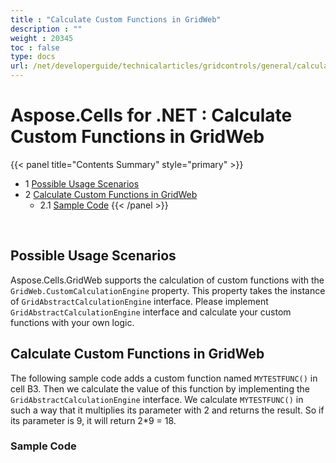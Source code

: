 ```yaml
---
title : "Calculate Custom Functions in GridWeb" 
description : "" 
weight : 20345 
toc : false
type: docs
url: /net/developerguide/technicalarticles/gridcontrols/general/calculate+custom+functions+in+gridweb/
---
```


# Aspose.Cells for .NET : Calculate Custom Functions in GridWeb


{{< panel title="Contents Summary" style="primary" >}}
*   1 [Possible Usage Scenarios](#possible-usage-scenarios)
*   2 [Calculate Custom Functions in GridWeb](#calculate-custom-functions-in-gridweb)
    *   2.1 [Sample Code](#sample-code)
{{< /panel >}}
 

 

## Possible Usage Scenarios

Aspose.Cells.GridWeb supports the calculation of custom functions with the `GridWeb.CustomCalculationEngine` property. This property takes the instance of `GridAbstractCalculationEngine` interface. Please implement `GridAbstractCalculationEngine` interface and calculate your custom functions with your own logic.

## Calculate Custom Functions in GridWeb

The following sample code adds a custom function named `MYTESTFUNC()` in cell B3. Then we calculate the value of this function by implementing the `GridAbstractCalculationEngine` interface. We calculate `MYTESTFUNC()` in such a way that it multiplies its parameter with 2 and returns the result. So if its parameter is 9, it will return 2\*9 = 18.

### Sample Code

